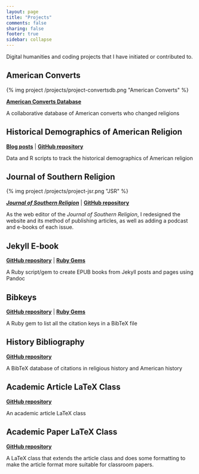 ```yaml
---
layout: page
title: "Projects"
comments: false
sharing: false
footer: true
sidebar: collapse
---
```


Digital humanities and coding projects that I have initiated or
contributed to.

## American Converts

{% img project /projects/project-convertsdb.png "American Converts" %}

**[American Converts Database][]**

A collaborative database of American converts who changed religions

## Historical Demographics of American Religion

**[Blog posts][]** \| **[GitHub repository][]**

Data and R scripts to track the historical demographics of American
religion

## Journal of Southern Religion

{% img project /projects/project-jsr.png "JSR" %}

**[*Journal of Southern Religion*][]** \| **[GitHub repository][1]**

As the web editor of the *Journal of Southern Religion*, I redesigned
the website and its method of publishing articles, as well as adding a
podcast and e-books of each issue.

## Jekyll E-book

**[GitHub repository][2]** \| **[Ruby Gems][]**

A Ruby script/gem to create EPUB books from Jekyll posts and pages using
Pandoc

## Bibkeys

**[GitHub repository][3]** \| **[Ruby Gems][4]**

A Ruby gem to list all the citation keys in a BibTeX file

## History Bibliography

**[GitHub repository][5]**

A BibTeX database of citations in religious history and American history

## Academic Article LaTeX Class

**[GitHub repository][6]**

An academic article LaTeX class

## Academic Paper LaTeX Class

**[GitHub repository][7]**

A LaTeX class that extends the article class and does some formatting to
make the article format more suitable for classroom papers.

  [American Converts Database]: http://americanconverts.org
  [Blog posts]: http://lincolnmullen.com/blog/categories/demographics-religion/
  [GitHub repository]: https://github.com/lmullen/demographics-religion
  [*Journal of Southern Religion*]: http://jsr.fsu.edu
  [1]: https://github.com/lmullen/jsr
  [2]: https://github.com/lmullen/jekyll-ebook
  [Ruby Gems]: http://rubygems.org/gems/jekyll-ebook
  [3]: https://github.com/lmullen/bibkeys
  [4]: http://rubygems.org/gems/bibkeys
  [5]: https://github.com/lmullen/historybib
  [6]: https://github.com/lmullen/academic-article-latex
  [7]: https://github.com/lmullen/acadpaper
